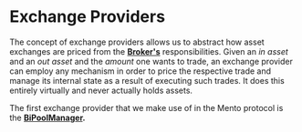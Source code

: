 # Exchange Providers

The concept of exchange providers allows us to abstract how asset exchanges are priced from the [**Broker's**](broker.md) responsibilities. Given an _in asset_ and an _out asset_ and the _amount_ one wants to trade, an exchange provider can employ any mechanism in order to price the respective trade and manage its internal state as a result of executing such trades. It does this entirely virtually and never actually holds assets.

The first exchange provider that we make use of in the Mento protocol is the [**BiPoolManager**](bipoolmanager.md)**.**
